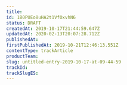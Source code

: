 ```yaml
---
title: 
id: 1B0PUEo8uHA2t1VfOxvhN6
status: DRAFT
createdAt: 2019-10-17T21:44:59.647Z
updatedAt: 2020-02-13T20:07:28.712Z
publishedAt: 
firstPublishedAt: 2019-10-21T12:46:13.551Z
contentType: trackArticle
productTeam: 
slug: untitled-entry-2019-10-17-at-09-44-59
trackId: 
trackSlugES: 
---
```



